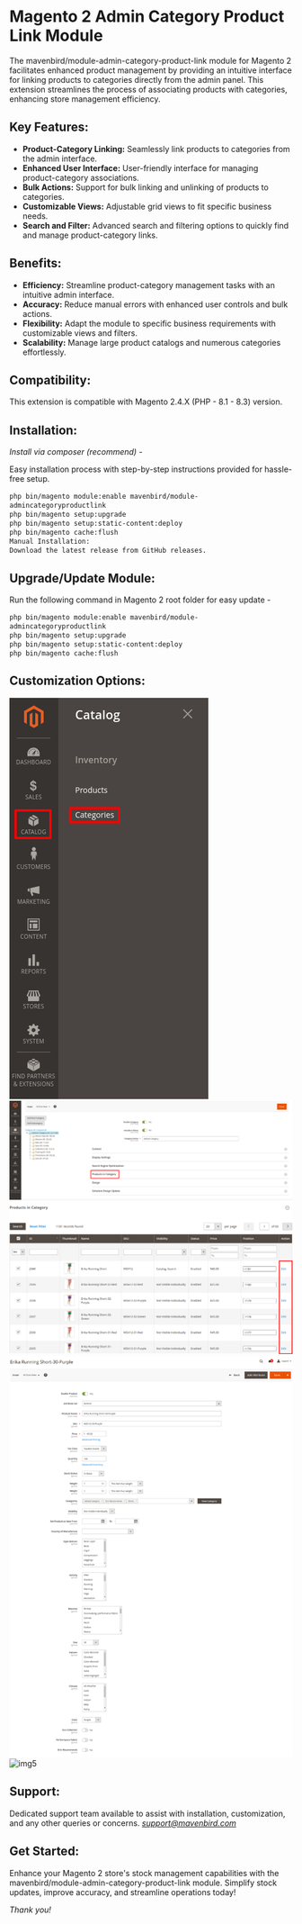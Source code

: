 # Magento 2 Admin Category Product Link Module
The mavenbird/module-admin-category-product-link module for Magento 2 facilitates enhanced product management by providing an intuitive interface for linking products to categories directly from the admin panel. This extension streamlines the process of associating products with categories, enhancing store management efficiency.

## Key Features:
- **Product-Category Linking:**
Seamlessly link products to categories from the admin interface.
- **Enhanced User Interface:**
User-friendly interface for managing product-category associations.
- **Bulk Actions:**
Support for bulk linking and unlinking of products to categories.
- **Customizable Views:**
Adjustable grid views to fit specific business needs.
- **Search and Filter:**
Advanced search and filtering options to quickly find and manage product-category links.

## Benefits:
- **Efficiency:**
Streamline product-category management tasks with an intuitive admin interface.
- **Accuracy:**
Reduce manual errors with enhanced user controls and bulk actions.
- **Flexibility:**
Adapt the module to specific business requirements with customizable views and filters.
- **Scalability:**
Manage large product catalogs and numerous categories effortlessly.

## Compatibility:
This extension is compatible with Magento 2.4.X (PHP - 8.1 - 8.3) version.

## Installation:
*Install via composer (recommend)* - 

Easy installation process with step-by-step instructions provided for hassle-free setup.
~~~~~~~~~~~~~~~~~~~~~
php bin/magento module:enable mavenbird/module-admincategoryproductlink
php bin/magento setup:upgrade
php bin/magento setup:static-content:deploy
php bin/magento cache:flush
Manual Installation:
Download the latest release from GitHub releases.
~~~~~~~~~~~~~~~~~~~~~

## Upgrade/Update Module:
Run the following command in Magento 2 root folder for easy update -
~~~~~~~~~~~~~~~~~~~~~
php bin/magento module:enable mavenbird/module-admincategoryproductlink
php bin/magento setup:upgrade
php bin/magento setup:static-content:deploy
php bin/magento cache:flush
~~~~~~~~~~~~~~~~~~~~~

## Customization Options:
![img1](./doc/images/1.png)
![img2](./doc/images/2.png)
![img3](./doc/images/3.png)
![img4](./doc/images/4.png)
![img5](./doc/images/5.png)

## Support:
Dedicated support team available to assist with installation, customization, and any other queries or concerns.
*[support@mavenbird.com](mailto:support@mavenbird.com)* 


## Get Started:
Enhance your Magento 2 store's stock management capabilities with the mavenbird/module-admin-category-product-link module. Simplify stock updates, improve accuracy, and streamline operations today!

*Thank you!*